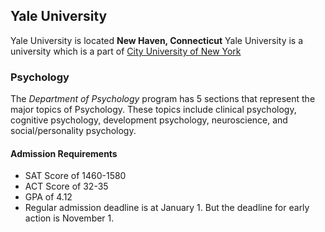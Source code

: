 ## Yale University
Yale University is located **New Haven, Connecticut**
Yale University is a university which is a part of [City University of New York](https://www.yale.edu/)
### Psychology
The _Department of Psychology_ program has 5 sections that represent the major topics of Psychology.
These topics include clinical psychology, cognitive psychology, development psychology, neuroscience, and social/personality psychology.
#### Admission Requirements
* SAT Score of 1460-1580
* ACT Score of 32-35
* GPA of 4.12
* Regular admission deadline is at January 1. But the deadline for early action is November 1.